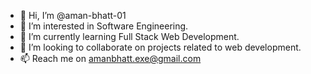 - 👋 Hi, I’m @aman-bhatt-01
- 👀 I’m interested in Software Engineering.
- 🌱 I’m currently learning Full Stack Web Development.
- 💞️ I’m looking to collaborate on projects related to web development.
- 📫 Reach me on amanbhatt.exe@gmail.com

<!---
aman-bhatt-01/aman-bhatt-01 is a ✨ special ✨ repository because its `README.md` (this file) appears on your GitHub profile.
You can click the Preview link to take a look at your changes.
--->

